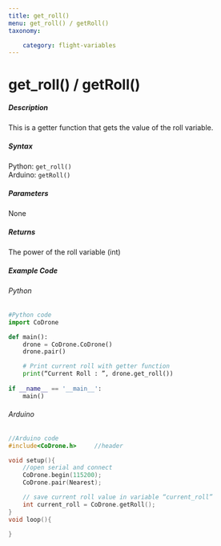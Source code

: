 ```yaml
---
title: get_roll()
menu: get_roll() / getRoll()
taxonomy:

	category: flight-variables
---
```


# get_roll() / getRoll()

##### Description

This is a getter function that gets the value of the roll variable.

##### Syntax
Python: ```get_roll()```<br />
Arduino: ```getRoll()```

##### Parameters

None

##### Returns

The power of the roll variable (int)

##### Example Code
###### Python
```python
#Python code
import CoDrone

def main():
	drone = CoDrone.CoDrone()
	drone.pair()

	# Print current roll with getter function
	print(“Current Roll : ”, drone.get_roll())
	
if __name__ == '__main__':
	main()

```
###### Arduino
```c
//Arduino code
#include<CoDrone.h>		//header

void setup(){
	//open serial and connect
	CoDrone.begin(115200);
	CoDrone.pair(Nearest);

	// save current roll value in variable “current_roll”
	int current_roll = CoDrone.getRoll(); 
}
void loop(){
	
}
```